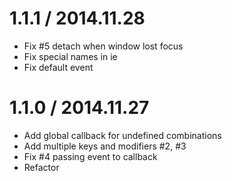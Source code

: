 # 1.1.1 / 2014.11.28

  * Fix #5 detach when window lost focus
  * Fix special names in ie
  * Fix default event

# 1.1.0 / 2014.11.27

  * Add global callback for undefined combinations
  * Add multiple keys and modifiers #2, #3
  * Fix #4 passing event to callback
  * Refactor
